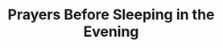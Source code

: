 ---
title: Prayers Before Sleeping in the Evening
weight: 4
type: docs
prev: /
next: book/upon-waking
toc: false
---